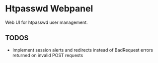 Htpasswd Webpanel
===

Web UI for htpasswd user management.

## TODOS
- Implement session alerts and redirects instead of BadRequest errors returned on invalid POST requests
